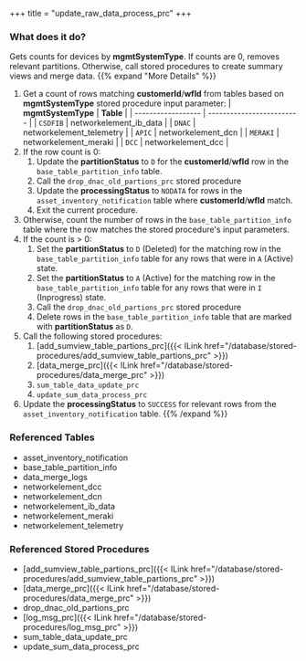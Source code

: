 +++
title = "update_raw_data_process_prc"
+++

### What does it do?
Gets counts for devices by **mgmtSystemType**. If counts are 0, removes relevant partitions. Otherwise, call stored procedures to create summary views and merge data.
{{% expand "More Details" %}}
1. Get a count of rows matching **customerId**/**wfId** from tables based on **mgmtSystemType** stored procedure input parameter:
| **mgmtSystemType**   | **Table**                 |
| ------------------   | ------------------------- |
| `CSDFIB`             | networkelement_ib_data    |
| `DNAC`               | networkelement_telemetry  |
| `APIC`               | networkelement_dcn        |
| `MERAKI`             | networkelement_meraki     |
| `DCC`                | networkelement_dcc        |
2. If the row count is 0:
   1. Update the **partitionStatus** to `D` for the **customerId**/**wfId** row in the `base_table_partition_info` table.
   2. Call the `drop_dnac_old_partions_prc` stored procedure
   3. Update the **processingStatus** to `NODATA` for rows in the `asset_inventory_notification` table where **customerId**/**wfId** match.
   4. Exit the current procedure.
3. Otherwise, count the number of rows in the `base_table_partition_info` table where the row matches the stored procedure's input parameters.
4. If the count is > 0:
   1. Set the **partitionStatus** to `D` (Deleted) for the matching row in the `base_table_partition_info` table for any rows that were in `A` (Active) state.
   2. Set the **partitionStatus** to `A` (Active) for the matching row in the `base_table_partition_info` table for any rows that were in `I` (Inprogress) state.
   3. Call the `drop_dnac_old_partions_prc` stored procedure
   4. Delete rows in the `base_table_partition_info` table that are marked with **partitionStatus** as `D`.
5. Call the following stored procedures:
   1. [add_sumview_table_partions_prc]({{< ILink href="/database/stored-procedures/add_sumview_table_partions_prc" >}})
   2. [data_merge_prc]({{< ILink href="/database/stored-procedures/data_merge_prc" >}})
   3. `sum_table_data_update_prc`
   4. `update_sum_data_process_prc`
6. Update the **processingStatus** to `SUCCESS` for relevant rows from the `asset_inventory_notification` table.
{{% /expand %}}

### Referenced Tables
- asset_inventory_notification 
- base_table_partition_info
- data_merge_logs
- networkelement_dcc
- networkelement_dcn
- networkelement_ib_data
- networkelement_meraki
- networkelement_telemetry


### Referenced Stored Procedures
- [add_sumview_table_partions_prc]({{< ILink href="/database/stored-procedures/add_sumview_table_partions_prc" >}})
- [data_merge_prc]({{< ILink href="/database/stored-procedures/data_merge_prc" >}})
- drop_dnac_old_partions_prc
- [log_msg_prc]({{< ILink href="/database/stored-procedures/log_msg_prc" >}})
- sum_table_data_update_prc
- update_sum_data_process_prc
